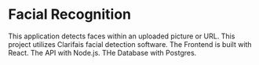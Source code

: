 # Facial Recognition

This application detects faces within an uploaded picture or URL.
This project utilizes Clarifais facial detection software.
The Frontend is built with React. The API with Node.js. THe Database with Postgres.
